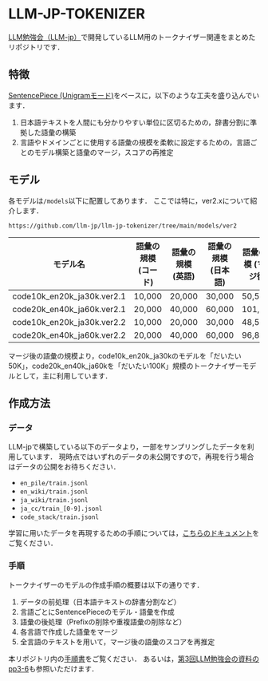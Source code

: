 # LLM-JP-TOKENIZER
[LLM勉強会（LLM-jp）](https://llm-jp.nii.ac.jp/)で開発しているLLM用のトークナイザー関連をまとめたリポジトリです．

## 特徴
[SentencePiece (Unigramモード)](https://github.com/google/sentencepiece)をベースに，以下のような工夫を盛り込んでいます．

1. 日本語テキストを人間にも分かりやすい単位に区切るための，辞書分割に準拠した語彙の構築
2. 言語やドメインごとに使用する語彙の規模を柔軟に設定するための，言語ごとのモデル構築と語彙のマージ，スコアの再推定

## モデル
各モデルは`/models`以下に配置してあります．
ここでは特に，ver2.xについて紹介します．

`https://github.com/llm-jp/llm-jp-tokenizer/tree/main/models/ver2`


| モデル名 | 語彙の規模 (コード) | 語彙の規模 (英語) | 語彙の規模 (日本語) | 語彙の規模 (マージ後) |
| --- | --- | --- | --- | --- |
| code10k_en20k_ja30k.ver2.1 | 10,000 | 20,000 | 30,000 | 50,572 |
| code20k_en40k_ja60k.ver2.1 | 20,000 | 40,000 | 60,000 | 101,048 |
| code10k_en20k_ja30k.ver2.2 | 10,000 | 20,000 | 30,000 | 48,588 |
| code20k_en40k_ja60k.ver2.2 | 20,000 | 40,000 | 60,000 | 96,869 |

マージ後の語彙の規模より，code10k_en20k_ja30kのモデルを「だいたい50K」，code20k_en40k_ja60kを「だいたい100K」規模のトークナイザーモデルとして，主に利用しています．


## 作成方法
### データ
LLM-jpで構築している以下のデータより，一部をサンプリングしたデータを利用しています．
現時点ではいずれのデータの未公開ですので，再現を行う場合はデータの公開をお待ちください．

- `en_pile/train.jsonl`
- `en_wiki/train.jsonl`
- `ja_wiki/train.jsonl`
- `ja_cc/train_[0-9].jsonl`
- `code_stack/train.jsonl`

学習に用いたデータを再現するための手順については，[こちらのドキュメント](https://github.com/llm-jp/llm-jp-tokenizer/blob/main/data/training/howToCreateData.md)をご覧ください．

### 手順
トークナイザーのモデルの作成手順の概要は以下の通りです．

1. データの前処理（日本語テキストの辞書分割など）
2. 言語ごとにSentencePieceのモデル・語彙を作成
3. 語彙の後処理（Prefixの削除や重複語彙の削除など）
4. 各言語で作成した語彙をマージ
5. 全言語のテキストを用いて，マージ後の語彙のスコアを再推定

本リポジトリ内の[手順書](https://github.com/llm-jp/llm-jp-tokenizer/blob/main/scripts/howToCreateModel_ver2.md)をご覧ください．
あるいは，[第3回LLM勉強会の資料のpp3-6](https://drive.google.com/file/d/1Nj4P5NDMvYEy8juQwe6uSqgfYsCYa_E_/edit)も参照いただけます．
